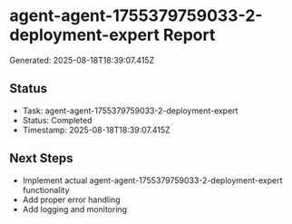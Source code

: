 # agent-agent-1755379759033-2-deployment-expert Report

Generated: 2025-08-18T18:39:07.415Z

## Status
- Task: agent-agent-1755379759033-2-deployment-expert
- Status: Completed
- Timestamp: 2025-08-18T18:39:07.415Z

## Next Steps
- Implement actual agent-agent-1755379759033-2-deployment-expert functionality
- Add proper error handling
- Add logging and monitoring
